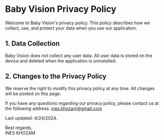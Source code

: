 # Baby Vision Privacy Policy

Welcome to Baby Vision's privacy policy. This policy describes how we collect, use, and protect your data when you use our application.

## 1. Data Collection

Baby Vision does not collect any user data. All user data is stored on the device and deleted when the application is uninstalled.

## 2. Changes to the Privacy Policy

We reserve the right to modify this privacy policy at any time. All changes will be posted on this page.

If you have any questions regarding our privacy policy, please contact us at the following address: ines.khozam@gmail.com

Last updated: 4/24/2024.

Best regards,  
INES KHOZAM
